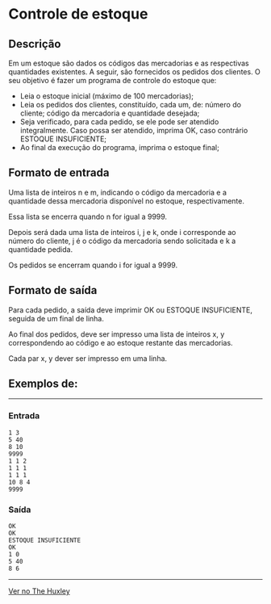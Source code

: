 # Controle de estoque

## Descrição
Em um estoque são dados os códigos das mercadorias e as respectivas quantidades existentes. A seguir, são fornecidos os pedidos dos clientes. O seu objetivo  é fazer um programa de controle do estoque que:

- Leia o estoque inicial (máximo de 100 mercadorias);
- Leia os pedidos dos clientes, constituído, cada um, de: número do cliente; código da mercadoria e quantidade desejada;
- Seja verificado, para cada pedido, se ele pode ser atendido integralmente. Caso possa ser atendido, imprima OK, caso contrário ESTOQUE INSUFICIENTE;
- Ao final da execução do programa, imprima o estoque final;

## Formato de entrada

Uma lista de inteiros n e m, indicando o código da mercadoria e a quantidade dessa mercadoria disponível no estoque, respectivamente.

Essa lista se encerra quando n for igual a 9999.

Depois será dada uma lista de inteiros i, j e k, onde i corresponde ao número do cliente, j é o código da mercadoria sendo solicitada e k a quantidade pedida.

Os pedidos se encerram quando i for igual a 9999.

## Formato de saída

Para cada pedido, a saída deve imprimir OK ou ESTOQUE INSUFICIENTE, seguida de um final de linha.

Ao final dos pedidos, deve ser impresso uma lista de inteiros x, y correspondendo ao código e ao estoque restante das mercadorias.

Cada par x, y dever ser impresso em uma linha.

## Exemplos de:
___________________________________
### Entrada

    1 3
    5 40
    8 10
    9999
    1 1 2
    1 1 1
    1 1 1
    10 8 4
    9999

### Saída

    OK
    OK
    ESTOQUE INSUFICIENTE
    OK
    1 0
    5 40
    8 6
___________________________________
[Ver no The Huxley](https://thehuxley.com/problem/71?quizId=7373)
